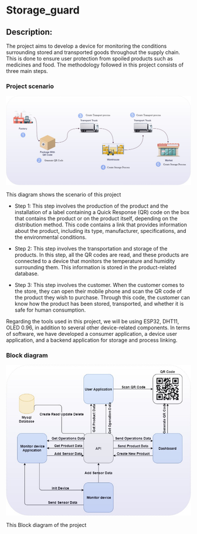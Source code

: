 # Storage_guard

## Description:


The project aims to develop a device for monitoring the conditions surrounding stored and transported goods throughout the supply chain. This is done to ensure user protection from spoiled products such as medicines and food. The methodology followed in this project consists of three main steps.
### Project scenario

![Alt Text](Diagrams/scenario.jpg)

This diagram shows the scenario of this project

* Step 1: This step involves the production of the product and the installation of a label containing a Quick Response (QR) code on the box that contains the product or on the product itself, depending on the distribution method. This code contains a link that provides information about the product, including its type, manufacturer, specifications, and the environmental conditions.

* Step 2: This step involves the transportation and storage of the products. In this step, all the QR codes are read, and these products are connected to a device that monitors the temperature and humidity surrounding them. This information is stored in the product-related database.

* Step 3: This step involves the customer. When the customer comes to the store, they can open their mobile phone and scan the QR code of the product they wish to purchase. Through this code, the customer can know how the product has been stored, transported, and whether it is safe for human consumption.

Regarding the tools used in this project, we will be using ESP32, DHT11, OLED 0.96, in addition to several other device-related components. In terms of software, we have developed a consumer application, a device user application, and a backend application for storage and process linking.



### Block diagram

![Alt Text](Diagrams/block_diagram.jpg)

This Block diagram of the project